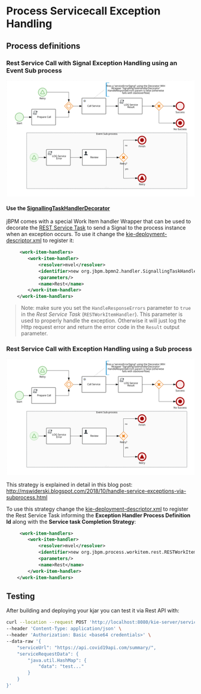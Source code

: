 # Process Servicecall Exception Handling

## Process definitions

### Rest Service Call with Signal Exception Handling using an Event Sub process

![ServiceCall](./src/main/resources/com/redhat/demos/ServiceCall-svg.svg)

#### Use the [SignallingTaskHandlerDecorator](https://github.com/kiegroup/jbpm/blob/master/jbpm-bpmn2/src/main/java/org/jbpm/bpmn2/handler/SignallingTaskHandlerDecorator.java)
jBPM comes with a special Work Item handler Wrapper that can be used to decorate the [REST Service Task](https://github.com/kiegroup/jbpm/blob/master/jbpm-workitems/jbpm-workitems-rest/src/main/java/org/jbpm/process/workitem/rest/RESTWorkItemHandler.java) to send a Signal to the process instance when an exception occurs. To use it change the [kie-deployment-descriptor.xml](src/main/resources/META-INF/kie-deployment-descriptor.xml) to register it:

```xml
     <work-item-handlers>
        <work-item-handler>
            <resolver>mvel</resolver>
            <identifier>new org.jbpm.bpmn2.handler.SignallingTaskHandlerDecorator(new org.jbpm.process.workitem.rest.RESTWorkItemHandler(classLoader), "Error-serviceErrorSignal")</identifier>
            <parameters/>
            <name>Rest</name>
        </work-item-handler>
    </work-item-handlers>
```
> Note: make sure you set the `HandleResponseErrors` parameter to `true` in the *Rest Service Task* (`RESTWorkItemHandler`). This parameter is used to properly handle the exception. Otherwise it will just log the Http request error and return the error code in the `Result` output parameter.

### Rest Service Call with Exception Handling using a Sub process

![ServiceCall](./src/main/resources/com/redhat/demos/ServiceCall-svg.svg) 

This strategy is explained in detail in this blog post: http://mswiderski.blogspot.com/2018/10/handle-service-exceptions-via-subprocess.html

 To use this strategy change the [kie-deployment-descriptor.xml](src/main/resources/META-INF/kie-deployment-descriptor.xml) to register the Rest Service Task informing the **Exception Handler Process Definition Id** along with the **Service task Completion Strategy**:

```xml
     <work-item-handlers>
        <work-item-handler>
            <resolver>mvel</resolver>
            <identifier>new org.jbpm.process.workitem.rest.RESTWorkItemHandler(classLoader, "exceptionHandlerProcessId"), "RETRY")</identifier>
            <parameters/>
            <name>Rest</name>
        </work-item-handler>
    </work-item-handlers>
```

## Testing
After building and deploying your kjar you can test it via Rest API with:

```bash
curl --location --request POST 'http://localhost:8080/kie-server/services/rest/server/containers/kie-process-template/processes/ServiceCall/instances' \
--header 'Content-Type: application/json' \
--header 'Authorization: Basic <base64 credentials>' \
--data-raw '{
    "serviceUrl": "https://api.covid19api.com/summary/",
    "serviceRequestData": {
        "java.util.HashMap": {
            "data": "test..."
        }
    }
}'
```